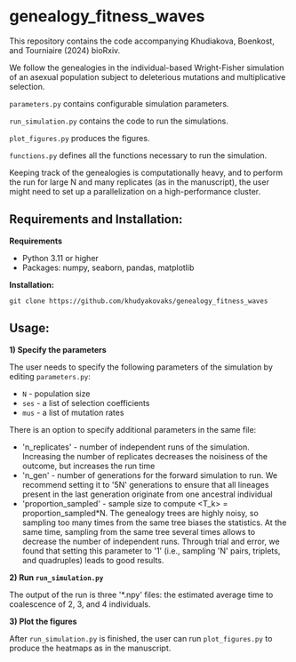 # genealogy_fitness_waves
This repository contains the code accompanying Khudiakova, Boenkost, and Tourniaire (2024) bioRxiv.

We follow the genealogies in the individual-based Wright-Fisher simulation of an asexual population subject to deleterious mutations and multiplicative selection. 

`parameters.py` contains configurable simulation parameters.

`run_simulation.py` contains the code to run the simulations.

`plot_figures.py` produces the figures.

`functions.py` defines all the functions necessary to run the simulation.

Keeping track of the genealogies is computationally heavy, and to perform the run for large N and many replicates (as in the manuscript), the user might need to set up a parallelization on a high-performance cluster.

## Requirements and Installation:

**Requirements**

- Python 3.11 or higher
- Packages: numpy, seaborn, pandas, matplotlib

**Installation:**

`git clone https://github.com/khudyakovaks/genealogy_fitness_waves`

## Usage:
**1) Specify the parameters**

The user needs to specify the following parameters of the simulation by editing `parameters.py`: 
  * `N` - population size
  * `ses` - a list of selection coefficients
  * `mus` - a list of mutation rates
  
There is an option to specify additional parameters in the same file:
  * 'n_replicates' - number of independent runs of the simulation. Increasing the number of replicates decreases the noisiness of the outcome, but increases the run time
  * 'n_gen' - number of generations for the forward simulation to run. We recommend setting it to '5N' generations to ensure that all lineages present in the last generation originate from one ancestral individual
  * 'proportion_sampled' - sample size to compute <T_k> = proportion_sampled*N. The genealogy trees are highly noisy, so sampling too many times from the same tree biases the statistics. At the same time, sampling from the same tree several times allows to decrease the number of independent runs. Through trial and error, we found that setting this parameter to '1' (i.e., sampling 'N' pairs, triplets, and quadruples) leads to good results.

**2) Run `run_simulation.py`**

The output of the run is three '*.npy' files: the estimated average time to coalescence of 2, 3, and 4 individuals.

**3) Plot the figures**

After `run_simulation.py` is finished, the user can run `plot_figures.py` to produce the heatmaps as in the manuscript.

